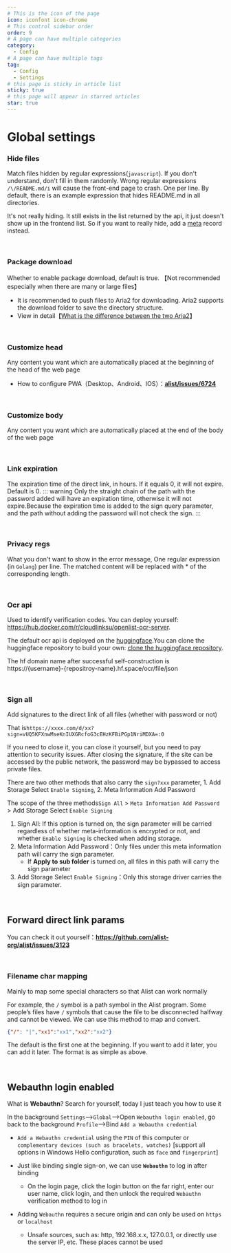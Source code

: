 ```yaml
---
# This is the icon of the page
icon: iconfont icon-chrome
# This control sidebar order
order: 9
# A page can have multiple categories
category:
  - Config
# A page can have multiple tags
tag:
  - Config
  - Settings
# this page is sticky in article list
sticky: true
# this page will appear in starred articles
star: true
---
```


# Global settings

### **Hide files**

Match files hidden by regular expressions(`javascript`). If you don't understand, don't fill in them randomly. Wrong regular expressions `/\/README.md/i` will cause the front-end page to crash. One per line. By default, there is an example expression that hides README.md in all directories.

It's not really hiding. It still exists in the list returned by the api, it just doesn't show up in the frontend list. So if you want to really hide, add a [meta](../guide/advanced/meta.md) record instead.

<br/>



### **Package download**

Whether to enable package download, default is true. 【Not recommended especially when there are many or large files】

- It is recommended to push files to Aria2 for downloading. Aria2 supports the download folder to save the directory structure.
- View in detail【[What is the difference between the two Aria2](./other.md#other)】

<br/>



### **Customize head**

Any content you want which are automatically placed at the beginning of the head of the web page

- How to configure PWA（Desktop、Android、IOS）：**[alist/issues/6724](https://github.com/alist-org/alist/issues/6724#issuecomment-2220251541)**

<br/>



### **Customize body**

Any content you want which are automatically placed at the end of the body of the web page

<br/>



### **Link expiration**

The expiration time of the direct link, in hours. If it equals 0, it will not expire. Default is 0.
::: warning
Only the straight chain of the path with the password added will have an expiration time, otherwise it will not expire.Because the expiration time is added to the sign query parameter, and the path without adding the password will not check the sign.
:::

<br/>



### **Privacy regs**

What you don't want to show in the error message, One regular expression (in `Golang`) per line. The matched content will be replaced with * of the corresponding length.

<br/>



### **Ocr api**

Used to identify verification codes. You can deploy yourself: https://hub.docker.com/r/cloudlinksu/openlist-ocr-server. 

The default ocr api is deployed on the [huggingface](https://huggingface.co/spaces/Susus21/openlist-ocr/tree/main).You can clone the huggingface repository to build your own: [clone the huggingface repository](https://huggingface.co/spaces/Susus21/openlist-ocr/tree/main?duplicate=true).

The hf domain name after successful self-construction is https://{username}-{repositroy-name}.hf.space/ocr/file/json

<br/>



### **Sign all**

Add signatures to the direct link of all files (whether with password or not) 

That is`https://xxxx.com/d/xx?sign=vUQ5KFXnwMseKnIUXGRcfoG3cEHzKFBiPGp1NriMDXA=:0`

If you need to close it, you can close it yourself, but you need to pay attention to security issues. After closing the signature, if the site can be accessed by the public network, the password may be bypassed to access private files.

There are two other methods that also carry the `sign?xxx` parameter, 1. Add Storage Select `Enable Signing`, 2. Meta Information Add Password

The scope of the three methods`Sign All` > `Meta Information Add Password` > Add Storage Select `Enable Signing`

1. Sign All: If this option is turned on, the sign parameter will be carried regardless of whether meta-information is encrypted or not, and whether `Enable Signing` is checked when adding storage.
2. Meta Information Add Password：Only files under this meta information path will carry the sign parameter.
   - If **Apply to sub folder** is turned on, all files in this path will carry the sign parameter
3. Add Storage Select `Enable Signing`：Only this storage driver carries the sign parameter.

<br/>



## **Forward direct link params**

You can check it out yourself：**https://github.com/alist-org/alist/issues/3123**

<br/>



### **Filename char mapping**

Mainly to map some special characters so that Alist can work normally

For example, the `/` symbol is a path symbol in the Alist program. Some people’s files have `/` symbols that cause the file to be disconnected halfway and cannot be viewed. We can use this method to map and convert.

```json
{"/": "|","xx1":"xx1","xx2":"xx2"}
```

The default is the first one at the beginning. If you want to add it later, you can add it later. The format is as simple as above.

<br/>



## **Webauthn login enabled**

What is **Webauthn**? Search for yourself, today I just teach you how to use it

In the background `Settings`-->`Global`-->Open `Webauthn login enabled`, go back to the background `Profile`-->Bind `Add a Webauthn credential`

- `Add a Webauthn credential` using the `PIN` of this computer or `complementary devices (such as bracelets, watches)` [support all options in Windows Hello configuration, such as `face` and `fingerprint`]
- Just like binding single sign-on, we can use **`Webauthn`** to log in after binding

  - On the login page, click the login button on the far right, enter our user name, click login, and then unlock the required `Webauthn` verification method to log in
- Adding `Webauthn` requires a secure origin and can only be used on `https` or `localhost`
  - Unsafe sources, such as: http, 192.168.x.x, 127.0.0.1, or directly use the server IP, etc. These places cannot be used